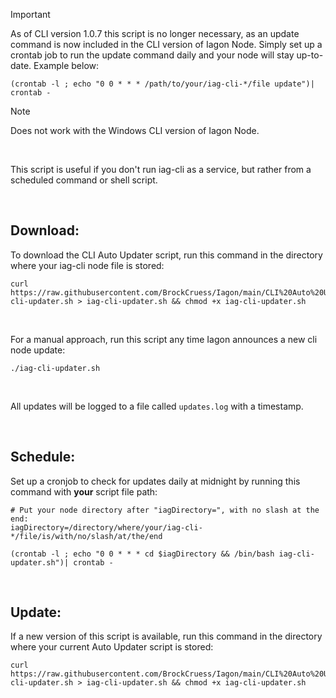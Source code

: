 > [!IMPORTANT]
> As of CLI version 1.0.7 this script is no longer necessary, as an update command is now included in the CLI version of Iagon Node.
> Simply set up a crontab job to run the update command daily and your node will stay up-to-date. Example below:

```
(crontab -l ; echo "0 0 * * * /path/to/your/iag-cli-*/file update")| crontab -
```

> [!NOTE]
> Does not work with the Windows CLI version of Iagon Node.

<br>

This script is useful if you don't run iag-cli as a service, but rather from a scheduled command or shell script.

<br>

## Download:

To download the CLI Auto Updater script, run this command in the directory where your iag-cli node file is stored:

```
curl https://raw.githubusercontent.com/BrockCruess/Iagon/main/CLI%20Auto%20Updater/iag-cli-updater.sh > iag-cli-updater.sh && chmod +x iag-cli-updater.sh
```
<br>

For a manual approach, run this script any time Iagon announces a new cli node update:

```
./iag-cli-updater.sh
```
<br>

All updates will be logged to a file called `updates.log` with a timestamp.

<br>

## Schedule:

Set up a cronjob to check for updates daily at midnight by running this command with **your** script file path:

```
# Put your node directory after "iagDirectory=", with no slash at the end:
iagDirectory=/directory/where/your/iag-cli-*/file/is/with/no/slash/at/the/end

(crontab -l ; echo "0 0 * * * cd $iagDirectory && /bin/bash iag-cli-updater.sh")| crontab -
```

<br>

## Update:

If a new version of this script is available, run this command in the directory where your current Auto Updater script is stored:

```
curl https://raw.githubusercontent.com/BrockCruess/Iagon/main/CLI%20Auto%20Updater/iag-cli-updater.sh > iag-cli-updater.sh && chmod +x iag-cli-updater.sh
```
